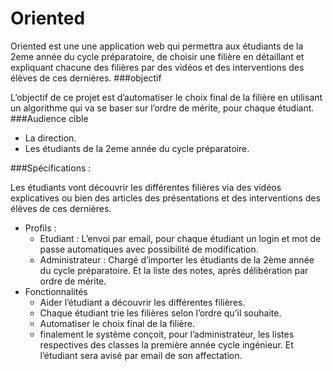 # Oriented

Oriented est une une application web qui permettra aux étudiants de la 2eme année du cycle préparatoire, de choisir une filière en détaillant et expliquant chacune des filières par des vidéos et des interventions des élèves de ces dernières.
###objectif

L’objectif de ce projet est d’automatiser le choix final de la filière en utilisant un algorithme qui va se baser sur l’ordre de mérite, pour chaque étudiant.
###Audience cible

  * La direction.
  *	Les étudiants de la 2eme année du cycle préparatoire.
  
###Spécifications :

 Les étudiants vont découvrir les différentes filières via des vidéos explicatives ou bien des articles des présentations et des interventions des élèves de ces dernières.
   * Profils :
      *	Etudiant : L’envoi par email, pour chaque étudiant un login et mot de passe automatiques avec possibilité de modification. 
      *	Administrateur : Chargé d’importer les étudiants de la 2ème année du cycle préparatoire. Et la liste des notes, après délibération         par ordre de mérite.
   * Fonctionnalités
  	  * Aider l’étudiant a découvrir les différentes filières. 
      * Chaque étudiant trie les filières selon l’ordre qu’il souhaite.
      * Automatiser le choix final de la filière.
  	  * finalement le système conçoit, pour l’administrateur, les listes respectives des classes la première année cycle ingénieur. Et              l’étudiant sera avisé par email de son affectation.
